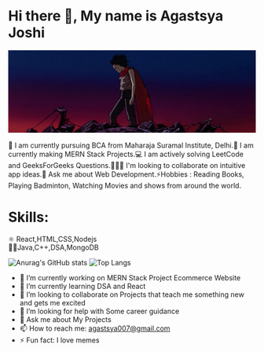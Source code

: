 # Hi there 👋, My name is Agastsya Joshi

![](https://github.com/Agastsya/agastsya/blob/main/giphyresize.gif)

🏫 I am currently pursuing BCA from Maharaja Suramal Institute, Delhi.📱 I am currently making MERN Stack Projects.💻 I am actively solving LeetCode and GeeksForGeeks Questions.🧑‍🤝‍🧑 I'm looking to collaborate on intuitive app ideas.💭 Ask me about Web Development.⚡Hobbies : Reading Books, Playing Badminton, Watching Movies and shows from around the world.


# Skills:
⚛ React,HTML,CSS,Nodejs                   
👩‍💻Java,C++,DSA,MongoDB

![Anurag's GitHub stats](https://github-readme-stats.vercel.app/api?username=agastsya&show_icons=true&theme=radical) ![Top Langs](https://github-readme-stats.vercel.app/api/top-langs/?username=anuraghazra&hide_progress=true&theme=radical)



- 🔭 I’m currently working on MERN Stack Project Ecommerce Website 
- 🌱 I’m currently learning DSA and React 
- 👯 I’m looking to collaborate on Projects that teach me something new and gets me excited 
- 🤔 I’m looking for help with Some career guidance 
- 💬 Ask me about My Projects 
- 📫 How to reach me: agastsya007@gmail.com 
- ⚡ Fun fact: I love memes 

